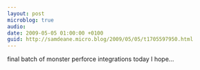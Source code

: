 ```yaml
---
layout: post
microblog: true
audio: 
date: 2009-05-05 01:00:00 +0100
guid: http://samdeane.micro.blog/2009/05/05/t1705597950.html
---
```

final batch of monster perforce integrations today I hope...
